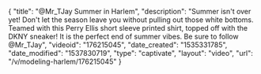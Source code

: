 {
    "title": "@Mr_TJay Summer in Harlem",
    "description": "Summer isn't over yet! Don't let the season leave you without pulling out those white bottoms.  Teamed with this Perry Ellis short sleeve printed shirt, topped off with the DKNY sneaker! It is the perfect end of summer vibes.  Be sure to follow @Mr_TJay",
    "videoid": "176215045",
    "date_created": "1535331785",
    "date_modified": "1537830719",
    "type": "captivate",
    "layout": "video",
    "url": "\/v\/modeling-harlem\/176215045"
}